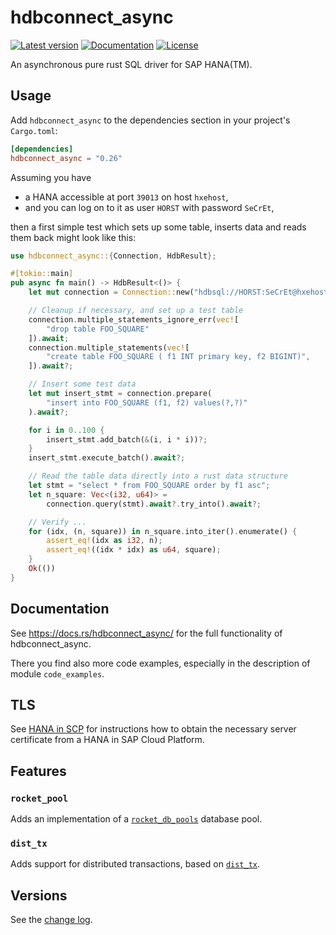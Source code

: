 # hdbconnect_async

[![Latest version](https://img.shields.io/crates/v/hdbconnect_async.svg)](https://crates.io/crates/hdbconnect_async)
[![Documentation](https://docs.rs/hdbconnect_async/badge.svg)](https://docs.rs/hdbconnect_async)
[![License](https://img.shields.io/crates/l/hdbconnect_async.svg)](https://github.com/emabee/hdbconnect_async)

An asynchronous pure rust SQL driver for SAP HANA(TM).

## Usage

Add `hdbconnect_async` to the dependencies section in your project's `Cargo.toml`:

```toml
[dependencies]
hdbconnect_async = "0.26"
```

Assuming you have

- a HANA accessible at port `39013` on host `hxehost`,
- and you can log on to it as user `HORST` with password `SeCrEt`,

then a first simple test which sets up some table, inserts data and reads them back
might look like this:

```rust
use hdbconnect_async::{Connection, HdbResult};

#[tokio::main]
pub async fn main() -> HdbResult<()> {
    let mut connection = Connection::new("hdbsql://HORST:SeCrEt@hxehost:39013").await?;

    // Cleanup if necessary, and set up a test table
    connection.multiple_statements_ignore_err(vec![
        "drop table FOO_SQUARE"
    ]).await;
    connection.multiple_statements(vec![
        "create table FOO_SQUARE ( f1 INT primary key, f2 BIGINT)",
    ]).await?;

    // Insert some test data
    let mut insert_stmt = connection.prepare(
        "insert into FOO_SQUARE (f1, f2) values(?,?)"
    ).await?;

    for i in 0..100 {
        insert_stmt.add_batch(&(i, i * i))?;
    }
    insert_stmt.execute_batch().await?;

    // Read the table data directly into a rust data structure
    let stmt = "select * from FOO_SQUARE order by f1 asc";
    let n_square: Vec<(i32, u64)> =
        connection.query(stmt).await?.try_into().await?;

    // Verify ...
    for (idx, (n, square)) in n_square.into_iter().enumerate() {
        assert_eq!(idx as i32, n);
        assert_eq!((idx * idx) as u64, square);
    }
    Ok(())
}
```

## Documentation

See <https://docs.rs/hdbconnect_async/> for the full functionality of hdbconnect_async.

There you find also more code examples, especially in the description of module `code_examples`.

## TLS

See [HANA in SCP](https://github.com/emabee/rust-hdbconnect/blob/master/HANA_in_SCP.md)
for instructions how to obtain the necessary server certificate from a HANA in SAP Cloud Platform.

## Features

### `rocket_pool`

Adds an implementation of a [`rocket_db_pools`](https://crates.io/crates/rocket_db_pools) database pool.

### `dist_tx`

Adds support for distributed transactions, based on [`dist_tx`](https://crates.io/crates/dist_tx).

## Versions

See the [change log](https://github.com/emabee/rust-hdbconnect/blob/master/CHANGELOG.md).
